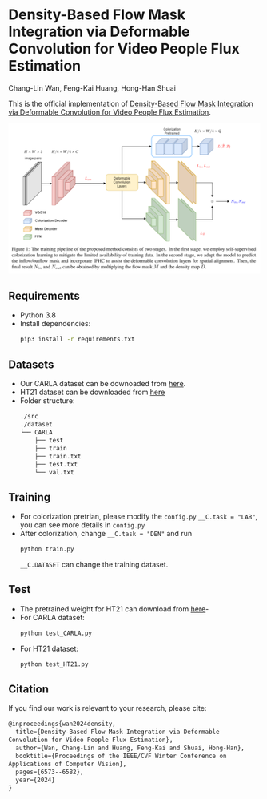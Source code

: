 # Density-Based Flow Mask Integration via Deformable Convolution for Video People Flux Estimation

Chang-Lin Wan, Feng-Kai Huang, Hong-Han Shuai

This is the official implementation of [Density-Based Flow Mask Integration via Deformable Convolution for Video People Flux Estimation](https://openaccess.thecvf.com/content/WACV2024/papers/Wan_Density-Based_Flow_Mask_Integration_via_Deformable_Convolution_for_Video_People_WACV_2024_paper.pdf).

![这是图片](/src/figures/framework.png "Model Architecture")


## Requirements
- Python 3.8
- Install dependencies:
  ```sh
  pip3 install -r requirements.txt
  ```


## Datasets
- Our CARLA dataset can be downoaded from [here](https://nycu1-my.sharepoint.com/:u:/g/personal/s311505011_ee11_m365_nycu_edu_tw/ESv4FNy51fJEiCfByfgOea0B5yxE4JZh4JmTTGtEGTdLQw?e=UlorCN).
- HT21 dataset can be downloaded from [here](https://motchallenge.net/data/Head_Tracking_21/)
- Folder structure:
  ```
  ./src
  ./dataset
  └── CARLA
      ├── test
      ├── train
      ├── train.txt
      ├── test.txt
      └── val.txt
  ```

## Training
- For colorization pretrian, please modify the `config.py` `__C.task = "LAB"`, you can see more details in `config.py`
- After colorization, change `__C.task = "DEN"` and run
  ```sh
  python train.py
  ```
  `__C.DATASET` can change the training dataset.

## Test
- The pretrained weight for HT21 can download from [here](https://nycu1-my.sharepoint.com/personal/s311505011_ee11_m365_nycu_edu_tw/_layouts/15/onedrive.aspx?ga=1&id=%2Fpersonal%2Fs311505011%5Fee11%5Fm365%5Fnycu%5Fedu%5Ftw%2FDocuments%2FWACV24%5FPeople%5FFlow%2Fep%5F13%5Fiter%5F33000%5Fmae%5F13%2E118%5Fmse%5F13%2E494%5Fseq%5FMAE%5F0%2E237%5FWRAE%5F0%2E273%5FMIAE%5F2%2E962%5FMOAE%5F1%2E968%2Epth&parent=%2Fpersonal%2Fs311505011%5Fee11%5Fm365%5Fnycu%5Fedu%5Ftw%2FDocuments%2FWACV24%5FPeople%5FFlow&p=14)-
- For CARLA dataset:
  ```sh
  python test_CARLA.py
  ```
- For HT21 dataset:
  ```sh
  python test_HT21.py
  ```

 

## Citation
If you find our work is relevant to your research, please cite:
```
@inproceedings{wan2024density,
  title={Density-Based Flow Mask Integration via Deformable Convolution for Video People Flux Estimation},
  author={Wan, Chang-Lin and Huang, Feng-Kai and Shuai, Hong-Han},
  booktitle={Proceedings of the IEEE/CVF Winter Conference on Applications of Computer Vision},
  pages={6573--6582},
  year={2024}
}
```
